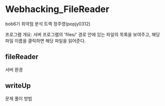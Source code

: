 # Webhacking_FileReader

bob6기 취약점 분석 트랙 정주영(popjy0312)

프로그램 개요: 서버 프로그램의 'files/' 경로 안에 있는 파일의 목록을 보여주고, 해당 파일 이름을 클릭하면 해당 파일을 읽어준다.


## fileReader
서버 환경

## writeUp
문제 풀이 방법